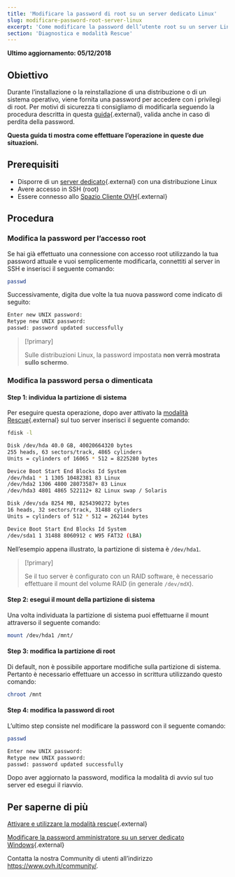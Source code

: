 ```yaml
---
title: 'Modificare la password di root su un server dedicato Linux'
slug: modificare-password-root-server-linux
excerpt: 'Come modificare la password dell’utente root su un server Linux'
section: 'Diagnostica e modalità Rescue'
---
```


**Ultimo aggiornamento: 05/12/2018**

## Obiettivo

Durante l’installazione o la reinstallazione di una distribuzione o di un sistema operativo, viene fornita una password per accedere con i privilegi di root. Per motivi di sicurezza ti consigliamo di modificarla seguendo la procedura descritta in questa [guida](https://docs.ovh.com/it/dedicated/mettere-in-sicurezza-un-server-dedicato/){.external}, valida anche in caso di perdita della password. 

**Questa guida ti mostra come effettuare l’operazione in queste due situazioni.**


## Prerequisiti

* Disporre di un [server dedicato](https://www.ovh.it/server_dedicati/){.external} con una distribuzione Linux
* Avere accesso in SSH (root)
* Essere connesso allo [Spazio Cliente OVH](https://www.ovh.com/auth/?action=gotomanager&from=https://www.ovh.it/&ovhSubsidiary=it){.external}


## Procedura

### Modifica la password per l’accesso root

Se hai già effettuato una connessione con accesso root utilizzando la tua password attuale e vuoi semplicemente modificarla, connettiti al server in SSH e inserisci il seguente comando:

```sh
passwd
```

Successivamente, digita due volte la tua nuova password come indicato di seguito:

```sh
Enter new UNIX password:
Retype new UNIX password:
passwd: password updated successfully
```

> [!primary]
>
> Sulle distribuzioni Linux, la password impostata **non verrà mostrata sullo schermo**.
>

### Modifica la password persa o dimenticata

#### Step 1: individua la partizione di sistema

Per eseguire questa operazione, dopo aver attivato la [modalità Rescue](https://docs.ovh.com/it/dedicated/rescue_mode/){.external} sul tuo server inserisci il seguente comando: 

```sh
fdisk -l

Disk /dev/hda 40.0 GB, 40020664320 bytes
255 heads, 63 sectors/track, 4865 cylinders
Units = cylinders of 16065 * 512 = 8225280 bytes

Device Boot Start End Blocks Id System
/dev/hda1 * 1 1305 10482381 83 Linux
/dev/hda2 1306 4800 28073587+ 83 Linux
/dev/hda3 4801 4865 522112+ 82 Linux swap / Solaris

Disk /dev/sda 8254 MB, 8254390272 bytes
16 heads, 32 sectors/track, 31488 cylinders
Units = cylinders of 512 * 512 = 262144 bytes

Device Boot Start End Blocks Id System
/dev/sda1 1 31488 8060912 c W95 FAT32 (LBA)
```

Nell’esempio appena illustrato, la partizione di sistema è `/dev/hda1`. 

> [!primary]
>
> Se il tuo server è configurato con un RAID software, è necessario effettuare il mount del volume RAID (in generale `/dev/mdX`). 
>

#### Step 2: esegui il mount della partizione di sistema

Una volta individuata la partizione di sistema puoi effettuarne il mount attraverso il seguente comando:

```sh
mount /dev/hda1 /mnt/
```

#### Step 3: modifica la partizione di root

Di default, non è possibile apportare modifiche sulla partizione di sistema. Pertanto è necessario effettuare un accesso in scrittura utilizzando questo comando:

```sh
chroot /mnt
```

#### Step 4: modifica la password di root

L’ultimo step consiste nel modificare la password con il seguente comando:

```sh
passwd

Enter new UNIX password:
Retype new UNIX password:
passwd: password updated successfully
```

Dopo aver aggiornato la password, modifica la modalità di avvio sul tuo server ed esegui il riavvio. 


## Per saperne di più

[Attivare e utilizzare la modalità rescue](https://docs.ovh.com/it/dedicated/rescue_mode/){.external}

[Modificare la password amministratore su un server dedicato Windows](https://docs.ovh.com/it/dedicated/modificare-password-admin-su-server-windows/){.external}

Contatta la nostra Community di utenti all’indirizzo <https://www.ovh.it/community/>.